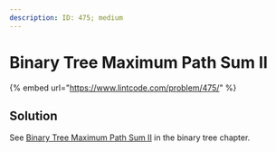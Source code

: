 ```yaml
---
description: ID: 475; medium
---
```

# Binary Tree Maximum Path Sum II

{% embed url="https://www.lintcode.com/problem/475/" %}

## Solution

See [Binary Tree Maximum Path Sum II](../../binary-tree/4.-divide-and-conquer/binary-tree-maximum-path-sum-ii.md) in the binary tree chapter.
